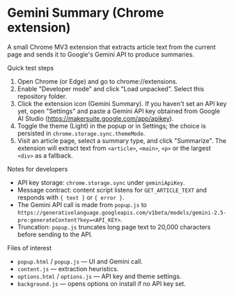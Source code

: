 # Gemini Summary (Chrome extension)

A small Chrome MV3 extension that extracts article text from the current page and sends it to Google's Gemini API to produce summaries.

Quick test steps

1. Open Chrome (or Edge) and go to chrome://extensions.
2. Enable "Developer mode" and click "Load unpacked". Select this repository folder.
3. Click the extension icon (Gemini Summary). If you haven't set an API key yet, open "Settings" and paste a Gemini API key obtained from Google AI Studio (https://makersuite.google.com/app/apikey).
4. Toggle the theme (Light) in the popup or in Settings; the choice is persisted in `chrome.storage.sync.themeMode`.
5. Visit an article page, select a summary type, and click "Summarize". The extension will extract text from `<article>`, `<main>`, `<p>` or the largest `<div>` as a fallback.

Notes for developers

- API key storage: `chrome.storage.sync` under `geminiApiKey`.
- Message contract: content script listens for `GET_ARTICLE_TEXT` and responds with `{ text }` or `{ error }`.
- The Gemini API call is made from `popup.js` to `https://generativelanguage.googleapis.com/v1beta/models/gemini-2.5-pro:generateContent?key=<API_KEY>`.
- Truncation: `popup.js` truncates long page text to 20,000 characters before sending to the API.

Files of interest

- `popup.html` / `popup.js` — UI and Gemini call.
- `content.js` — extraction heuristics.
- `options.html` / `options.js` — API key and theme settings.
- `background.js` — opens options on install if no API key set.

